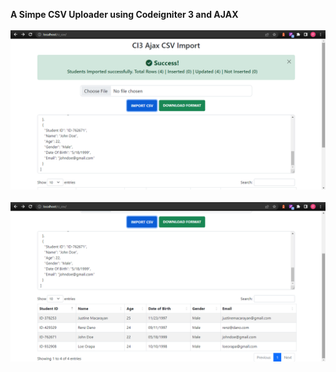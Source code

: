 <strong>A Simpe CSV Uploader using Codeigniter 3 and AJAX </strong>
<br><br>
<img src="https://github.com/marlonmdev/CI3-Ajax-CSV-Uploader/blob/main/screenshots/Screenshot-1.png" alt="Screenshot 1">
<br><br>
<img src="https://github.com/marlonmdev/CI3-Ajax-CSV-Uploader/blob/main/screenshots/Screenshot-2.png" alt="Screenshot 2">
